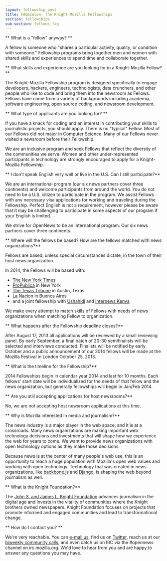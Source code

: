 ```yaml
---
layout: fellowship_post
title: FAQ&colon; the Knight-Mozilla Fellowships
section: fellowships
sub-section: fellows_faq
---
```

** What is a "fellow" anyway? **

A fellow is someone who "shares a particular activity, quality, or condition with someone." Fellowship programs bring together men and women with shared skills and experiences to spend time and collaborate together.

** What skills and experience are you looking for in a Knight-Mozilla Fellow?**

The Knight-Mozilla Fellowship program is designed specifically to engage developers, hackers, engineers, technologists, data crunchers, and other people who like to code and bring them into the newsroom as Fellows. Fellows have come from a variety of backgrounds including academia, software engineering, open source coding, and newsroom development.

** What type of applicants are you looking for? **

If you have a knack for coding and an interest in contributing your skills to journalistic projects, you should apply. There is no "typical" Fellow. Most of our Fellows did not major in Computer Science. Many of our Fellows never visited a newsroom before their Fellowship. 

We are an inclusive program and seek Fellows that reflect the diversity of the communities we serve. Women and other under-represented participants in technology are strongly encouraged to apply for a Knight-Mozilla Fellowship.

** I don't speak English very well or live in the U.S. Can I still participate?**

We are an international program (our six news partners cover three continents) and welcome participants from around the world. You do not need to be a U.S. citizen to participate in the program. We assist Fellows with any necessary visa applications for working and traveling during the Fellowship. Perfect English is not a requirement, however please be aware that it may be challenging to participate in some aspects of our program if your English is limited.

We strive for OpenNews to be an international program. Our six news partners cover three continents.

** Where will the fellows be based? How are the fellows matched with news organizations?**

Fellows are based, unless special circumstances dictate, in the town of their host news organization. 

In 2014, the Fellows will be based with:

* [The New York Times](http://www.nytimes.com)
* [ProPublica](http://www.propublica.com) in New York
* [The Texas Tribune](http://www.texastribune.com) in Austin, Texas
* [La Nacion](http://www.lanacion.com.ar/) in Buenos Aires
* and a joint fellowship with [Ushahidi](http://www.ushahidi.com) and [Internews Kenya](http://www.internewskenya.org/dataportal/)

We make every attempt to match skills of Fellows with needs of news organizations when matching Fellow to organization.

** What happens after the Fellowship deadline closes?**

After August 17, 2013 all applications will be reviewed by a small reviewing panel. By early September, a final batch of 20-30 semifinalists will be selected and interviews conducted. Finalists will be notified by early October and a public announcement of our 2014 fellows will be made at the Mozilla Festival in London October 25, 2013.

** What is the timeline for the Fellowship?**

2014 Fellowships begin in calendar year 2014 and last for 10 months. Each fellows' start date will be individualized for the needs of that fellow and the news organization, but generally fellowships will begin in Jan/Feb 2014.

** Are you still accepting applications for host newsrooms?**

No, we are not accepting host newsroom applications at this time.

** Why is Mozilla interested in media and journalism?**

The news industry is a major player in the web space, and it is at a crossroads. Many news organizations are making important web technology decisions and investments that will shape how we experience the web for years to come. We want to provide news organizations with open technology options as they make those decisions. 

Because news is at the center of many people's web use, this is an opportunity to reach a huge population with Mozilla's open web values and working with open technology. Technology that was created in news organizations, like [backbone.js](http://backbonejs.org/) and [Django](https://www.djangoproject.com/), is shaping the web beyond journalism as well.

** What is the Knight Foundation?**

The [John S. and James L. Knight Foundation](http://knightfoundation.org) advances journalism in the digital age and invests in the vitality of communities where the Knight brothers owned newspapers. Knight Foundation focuses on projects that promote informed and engaged communities and lead to transformational change.

** How do I contact you? **

We're very reachable. You can [e-mail us](mailto:opennews@mozillafoundation.org), find us on [Twitter](https://twitter.com/opennews), reach us at our [biweekly community calls](https://wiki.mozilla.org/OpenNews/Calls), and even catch us on IRC via the #opennews channel on irc.mozilla.org. We'd love to hear from you and are happy to answer any questions you may have.

